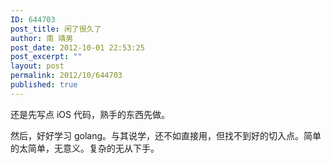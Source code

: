 ```yaml
---
ID: 644703
post_title: 闲了很久了
author: 南 靖男
post_date: 2012-10-01 22:53:25
post_excerpt: ""
layout: post
permalink: 2012/10/644703
published: true
---
```

还是先写点 iOS 代码，熟手的东西先做。

然后，好好学习 golang。与其说学，还不如直接用，但找不到好的切入点。简单的太简单，无意义。复杂的无从下手。